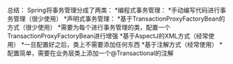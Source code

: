 总结：
    Spring将事务管理分成了两类：
        *编程式事务管理：
            *手动编写代码进行事务管理（很少使用）
        *声明式事务管理：
            *基于TransactionProxyFactoryBean的方式（很少使用）
                *需要为每个进行事务管理的类，配置一个TransactionProxyFactoryBean进行增强
            *基于AspectJ的XML方式（经常使用）
                *一旦配置好之后，类上不需要添加任何东西
            *基于注解方式（经常使用）
                *配置简单，需要在业务层类上添加一个@Transactional的注解
